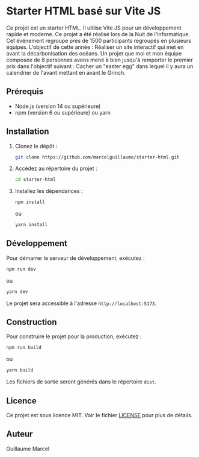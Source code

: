 # Starter HTML basé sur Vite JS

Ce projet est un starter HTML. Il utilise Vite JS pour un développement rapide et moderne.
Ce projet a été réalisé lors de la Nuit de l'informatique. Cet événement regroupe près de 1500 participants regroupés en plusieurs équipes.
L'objectif de cette année : Réaliser un site interactif qui met en avant la décarbonisation des océans. Un projet que moi et mon équipe composée de 8 personnes avons mené à bien jusqu'à remporter le premier prix dans l'objectif suivant : Cacher un "easter egg" dans lequel il y aura un calendrier de l'avant mettant en avant le Grinch.


## Prérequis

- Node.js (version 14 ou supérieure)
- npm (version 6 ou supérieure) ou yarn

## Installation

1. Clonez le dépôt :
    ```bash
    git clone https://github.com/marcelguillaume/starter-html.git
    ```
2. Accédez au répertoire du projet :
    ```bash
    cd starter-html
    ```
3. Installez les dépendances :
    ```bash
    npm install
    ```
    ou
    ```bash
    yarn install
    ```

## Développement

Pour démarrer le serveur de développement, exécutez :
```bash
npm run dev
```
ou
```bash
yarn dev
```
Le projet sera accessible à l'adresse `http://localhost:5173`.

## Construction

Pour construire le projet pour la production, exécutez :
```bash
npm run build
```
ou
```bash
yarn build
```
Les fichiers de sortie seront générés dans le répertoire `dist`.

## Licence

Ce projet est sous licence MIT. Voir le fichier [LICENSE](LICENSE) pour plus de détails.

## Auteur
Guillaume Marcel
